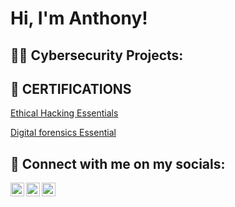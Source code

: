 <h1>Hi, I'm Anthony! </h1>

<h2>👨‍💻 Cybersecurity Projects:</h2>

 
<h2> 📄 CERTIFICATIONS </h2>

[Ethical Hacking Essentials](https://www.linkedin.com/posts/nwekeanthonyolisa_informationsecurity-cybersecurity-ciso-activity-7059964929126055938-E-Z_?utm_source=share&utm_medium=member_desktop)

[Digital forensics Essential](https://www.linkedin.com/posts/nwekeanthonyolisa_cyberdefense-cyberawareness-cybercrime-activity-7064949141008711680-8tbb?utm_source=share&utm_medium=member_desktop)


<h2> 🤳 Connect with me on my socials:</h2>


[<img align="left" alt="JoshMadakor | Twitter" width="22px" src="https://cdn.jsdelivr.net/npm/simple-icons@v3/icons/twitter.svg" />][twitter]
[<img align="left" alt="JoshMadakor | LinkedIn" width="22px" src="https://cdn.jsdelivr.net/npm/simple-icons@v3/icons/linkedin.svg" />][linkedin]
[<img align="left" alt="JoshMadakor | Instagram" width="22px" src="https://cdn.jsdelivr.net/npm/simple-icons@v3/icons/instagram.svg" />][instagram]

[twitter]: https://twitter.com/jonessleek
[instagram]: https://www.instagram.com/sleek_olisa/
[linkedin]:  https://www.linkedin.com/in/nwekeanthonyolisa/


<!--
Here are some ideas to get you started:

- 🔭 I’m currently working on ...
- 🌱 I’m currently learning ...
- 👯 I’m looking to collaborate on ...
- 🤔 I’m looking for help with ...
- 💬 Ask me about ...
- 📫 How to reach me: ...
- 😄 Pronouns: ...
- ⚡ Fun fact: ...
